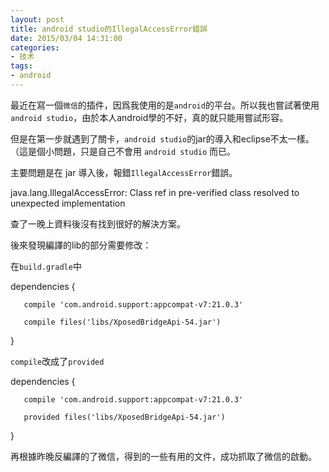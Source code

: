 ```yaml
---
layout: post
title: android studio的IllegalAccessError錯誤
date: 2015/03/04 14:31:00
categories: 
- 技术
tags: 
- android
---
```


最近在寫一個`微信`的插件，因爲我使用的是`android`的平台。所以我也嘗試著使用`android studio`，由於本人android學的不好，真的就只能用嘗試形容。

但是在第一步就遇到了關卡，`android studio`的jar的導入和eclipse不太一樣。（這是個小問題，只是自己不會用 `android studio` 而已。

主要問題是在 jar 導入後，報錯`IllegalAccessError`錯誤。

   java.lang.IllegalAccessError: Class ref in pre-verified class resolved to unexpected implementation

查了一晚上資料後沒有找到很好的解決方案。

後來發現編譯的lib的部分需要修改：

在`build.gradle`中

   dependencies {

       compile 'com.android.support:appcompat-v7:21.0.3'

       compile files('libs/XposedBridgeApi-54.jar')

   }

`compile`改成了`provided`

   dependencies {

       compile 'com.android.support:appcompat-v7:21.0.3'

       provided files('libs/XposedBridgeApi-54.jar')

   }

再根據昨晚反編譯的了微信，得到的一些有用的文件，成功抓取了微信的啟動。

